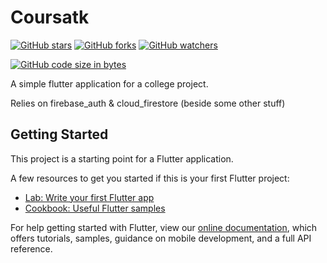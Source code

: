 # Coursatk
[![GitHub stars](https://img.shields.io/github/stars/mido5219/Coursatk?style=for-the-badge)](#)
[![GitHub forks](https://img.shields.io/github/forks/mido5219/Coursatk?style=for-the-badge)](#)
[![GitHub watchers](https://img.shields.io/github/watchers/mido5219/Coursatk?style=for-the-badge)](#)

[![GitHub code size in bytes](https://img.shields.io/github/languages/code-size/mido5219/Coursatk?style=for-the-badge)](#)

A simple flutter application for a college project.

Relies on firebase_auth & cloud_firestore (beside some other stuff)


## Getting Started

This project is a starting point for a Flutter application.

A few resources to get you started if this is your first Flutter project:

- [Lab: Write your first Flutter app](https://flutter.dev/docs/get-started/codelab)
- [Cookbook: Useful Flutter samples](https://flutter.dev/docs/cookbook)

For help getting started with Flutter, view our
[online documentation](https://flutter.dev/docs), which offers tutorials,
samples, guidance on mobile development, and a full API reference.

